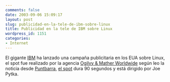 ```yaml
---
comments: false
date: 2003-09-06 15:09:17
layout: post
slug: publicidad-en-la-tele-de-ibm-sobre-linux
title: Publicidad en la tele de IBM sobre Linux
wordpress_id: 1151
categories:
- Internet
---
```


El gigante [IBM](http://www.ibm.com) ha lanzado una campaña publicitaria en los EUA sobre Linux, el spot fue realizado por la agencia [Ogilvy &#38; Mather Worldwide](http://www.ogilvy.com) según leo la noticia desde [Puntbarra](http://puntbarra.com/comment/reply/1369), [el spot](http://www-3.ibm.com/e-business/doc/content/lp/prodigy.html) dura 90 segundos y está dirigido por Joe Pytka.




 
